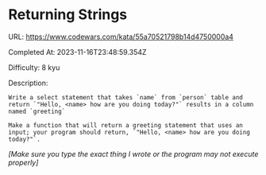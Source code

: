 # Returning Strings

URL: https://www.codewars.com/kata/55a70521798b14d4750000a4

Completed At: 2023-11-16T23:48:59.354Z

Difficulty: 8 kyu

Description:

~~~if:sql
Write a select statement that takes `name` from `person` table and return `"Hello, <name> how are you doing today?"` results in a column named `greeting`
~~~
~~~if-not:sql
Make a function that will return a greeting statement that uses an input; your program should return, `"Hello, <name> how are you doing today?"`.
~~~

*[Make sure you type the exact thing I wrote or the program may not execute properly]*

